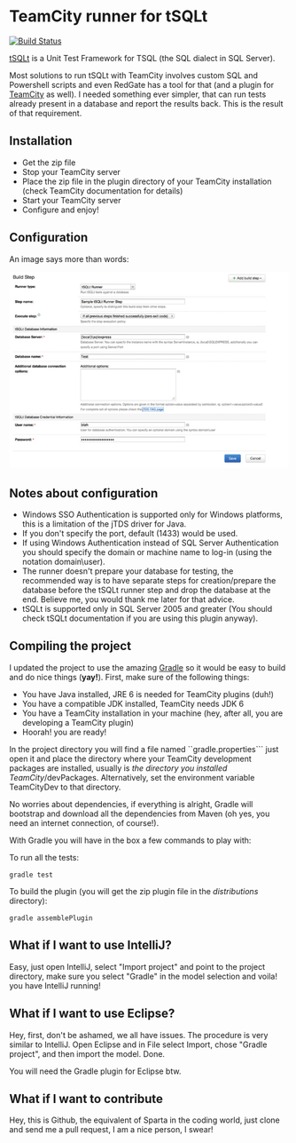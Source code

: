 TeamCity runner for tSQLt
=====
[![Build Status](https://travis-ci.org/cprieto/tsqlt-teamcity.svg?branch=master)](https://travis-ci.org/cprieto/tsqlt-teamcity)

[tSQLt](http://tsqlt.org) is a Unit Test Framework for TSQL (the SQL dialect in SQL Server). 

Most solutions to run tSQLt with TeamCity involves custom SQL and Powershell scripts and even RedGate has a tool for that (and a plugin for [TeamCity](http://www.jetbrains.com/teamcity/) as well). I needed something ever simpler, that can run tests already present in a database and report the results back. This is the result of that requirement.


Installation
---

* Get the zip file
* Stop your TeamCity server
* Place the zip file in the plugin directory of your TeamCity installation (check TeamCity documentation for details)
* Start your TeamCity server
* Configure and enjoy!


Configuration
---
An image says more than words:

![Configuration](configuration_screenshot.jpeg)


Notes about configuration
---
* Windows SSO Authentication is supported only for Windows platforms, this is a limitation of the jTDS driver for Java.
* If you don't specify the port, default (1433) would be used.
* If using Windows Authentication instead of SQL Server Authentication you should specify the domain or machine name to log-in (using the notation domain\user).
* The runner doesn't prepare your database for testing, the recommended way is to have separate steps for creation/prepare the database before the tSQLt runner step and drop the database at the end. Believe me, you would thank me later for that advice.
* tSQLt is supported only in SQL Server 2005 and greater (You should check tSQLt documentation if you are using this plugin anyway).


Compiling the project
---
I updated the project to use the amazing [Gradle](http://gradle.org) so it would be easy to build and do nice things (**yay!**). First, make sure of the following things:

* You have Java installed, JRE 6 is needed for TeamCity plugins (duh!) 
* You have a compatible JDK installed, TeamCity needs JDK 6
* You have a TeamCity installation in your machine (hey, after all, you are developing a TeamCity plugin)
* Hoorah! you are ready!

In the project directory you will find a file named ``gradle.properties``` just open it and place the directory where your TeamCity development packages are installed, usually is _the directory you installed TeamCity_/devPackages. Alternatively, set the environment variable TeamCityDev to that directory.

No worries about dependencies, if everything is alright, Gradle will bootstrap and download all the dependencies from Maven (oh yes, you need an internet connection, of course!).

With Gradle you will have in the box a few commands to play with:

To run all the tests:
```
gradle test
```

To build the plugin (you will get the zip plugin file in the _distributions_ directory):
```
gradle assemblePlugin
```


What if I want to use IntelliJ?
---

Easy, just open IntelliJ, select "Import project" and point to the project directory, make sure you select "Gradle" in the model selection and voila! you have IntelliJ running!



What if I want to use Eclipse?
---
Hey, first, don't be ashamed, we all have issues. The procedure is very similar to IntelliJ. Open Eclipse and in File select Import, chose "Gradle project", and then import the model. Done.

You will need the Gradle plugin for Eclipse btw.



What if I want to contribute
---
Hey, this is Github, the equivalent of Sparta in the coding world, just clone and send me a pull request, I am a nice person, I swear!
